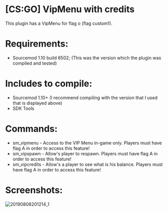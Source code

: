 # [CS:GO] VipMenu with credits

This plugin has a VipMenu for flag o (flag custom1).

# Requirements:
- Sourcemod 1.10 build 6502; (This was the version which the plugin was compiled and tested)

# Includes to compile:
- Sourcemod 1.10+ (I recommend compiling with the version that I used that is displayed above)
- SDK Tools

# Commands:
- sm_vipmenu - Access to the VIP Menu in-game only. Players must have flag A in order to access this feature!
- sm_vipspawn - Allow's player to respawn. Players must have flag A in order to access this feature!
- sm_vipcredits - Allow's a player to see what is his balance. Players must have flag A in order to access this feature!

# Screenshots:
 ![20190808201214_1](https://user-images.githubusercontent.com/44707967/62731022-23dac780-ba19-11e9-8ef9-6b7e5b987290.jpg)
